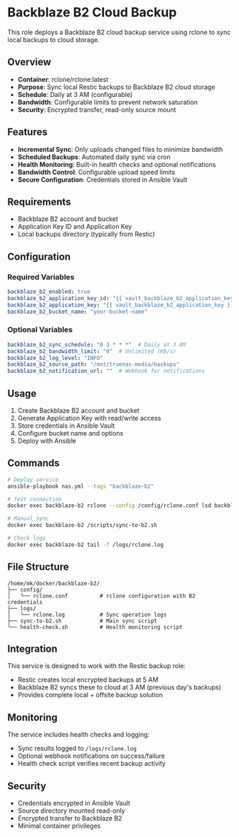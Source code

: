 # Backblaze B2 Cloud Backup

This role deploys a Backblaze B2 cloud backup service using rclone to sync local backups to cloud storage.

## Overview

- **Container**: rclone/rclone:latest
- **Purpose**: Sync local Restic backups to Backblaze B2 cloud storage
- **Schedule**: Daily at 3 AM (configurable)
- **Bandwidth**: Configurable limits to prevent network saturation
- **Security**: Encrypted transfer, read-only source mount

## Features

- **Incremental Sync**: Only uploads changed files to minimize bandwidth
- **Scheduled Backups**: Automated daily sync via cron
- **Health Monitoring**: Built-in health checks and optional notifications
- **Bandwidth Control**: Configurable upload speed limits
- **Secure Configuration**: Credentials stored in Ansible Vault

## Requirements

- Backblaze B2 account and bucket
- Application Key ID and Application Key
- Local backups directory (typically from Restic)

## Configuration

### Required Variables

```yaml
backblaze_b2_enabled: true
backblaze_b2_application_key_id: "{{ vault_backblaze_b2_application_key_id }}"
backblaze_b2_application_key: "{{ vault_backblaze_b2_application_key }}"
backblaze_b2_bucket_name: "your-bucket-name"
```

### Optional Variables

```yaml
backblaze_b2_sync_schedule: "0 3 * * *"  # Daily at 3 AM
backblaze_b2_bandwidth_limit: "0"  # Unlimited (KB/s)
backblaze_b2_log_level: "INFO"
backblaze_b2_source_path: "/mnt/truenas-media/backups"
backblaze_b2_notification_url: ""  # Webhook for notifications
```

## Usage

1. Create Backblaze B2 account and bucket
2. Generate Application Key with read/write access
3. Store credentials in Ansible Vault
4. Configure bucket name and options
5. Deploy with Ansible

## Commands

```bash
# Deploy service
ansible-playbook nas.yml --tags "backblaze-b2"

# Test connection
docker exec backblaze-b2 rclone --config /config/rclone.conf lsd backblaze-b2:

# Manual sync
docker exec backblaze-b2 /scripts/sync-to-b2.sh

# Check logs
docker exec backblaze-b2 tail -f /logs/rclone.log
```

## File Structure

```
/home/mk/docker/backblaze-b2/
├── config/
│   └── rclone.conf          # rclone configuration with B2 credentials
├── logs/
│   └── rclone.log           # Sync operation logs
├── sync-to-b2.sh            # Main sync script
└── health-check.sh          # Health monitoring script
```

## Integration

This service is designed to work with the Restic backup role:
- Restic creates local encrypted backups at 5 AM
- Backblaze B2 syncs these to cloud at 3 AM (previous day's backups)
- Provides complete local + offsite backup solution

## Monitoring

The service includes health checks and logging:
- Sync results logged to `/logs/rclone.log`
- Optional webhook notifications on success/failure
- Health check script verifies recent backup activity

## Security

- Credentials encrypted in Ansible Vault
- Source directory mounted read-only
- Encrypted transfer to Backblaze B2
- Minimal container privileges